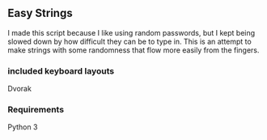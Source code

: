 ## Easy Strings

I made this script because I like using random passwords,
but I kept being slowed down by how difficult they can be to type in.
This is an attempt to make strings with some randomness
that flow more easily from the fingers.

### included keyboard layouts
Dvorak

### Requirements
Python 3
